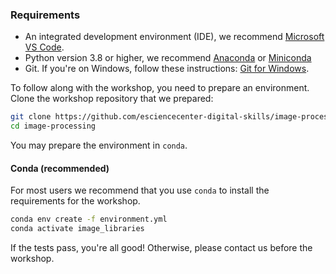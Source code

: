 ### Requirements

- An integrated development environment (IDE), we recommend [Microsoft VS Code](https://code.visualstudio.com/).
- Python version 3.8 or higher, we recommend [Anaconda](https://www.anaconda.com/products/individual) or
  [Miniconda](https://docs.conda.io/en/latest/miniconda.html) 
- Git. If you're on Windows, follow these instructions: [Git for Windows](https://carpentries.github.io/workshop-template/#shell).


To follow along with the workshop, you need to prepare an environment. Clone the workshop repository
that we prepared:

```bash
git clone https://github.com/esciencecenter-digital-skills/image-processing.git
cd image-processing

```

You may prepare the environment in `conda`.

#### Conda (recommended)
For most users we recommend that you use `conda` to install the requirements for the workshop.

```bash
conda env create -f environment.yml
conda activate image_libraries
```

If the tests pass, you're all good! Otherwise, please contact us before the workshop.
